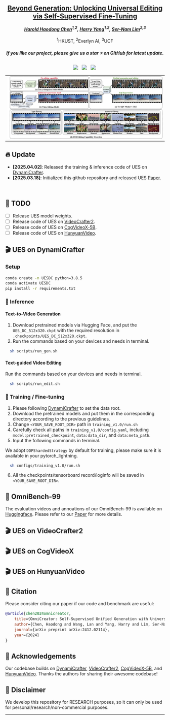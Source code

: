 <!-- <p align="center">
    <img src="assets/a-logo-representing - omnicreator - -a-powerful-ai-t.png" width="150" style="margin-bottom: 0.2;"/>
<p> -->
<h2 align="center"> <a href="https://arxiv.org/abs/2311.10122">Beyond Generation: Unlocking Universal Editing via Self-Supervised Fine-Tuning</a></h2>
<!-- ![](./assets/logo_long.png#gh-light-mode-only){: width="50%"} -->
<!-- ![](./assets/logo_long_dark.png#gh-dark-mode-only=100x20) -->
<div align="center">
<!-- <img src='assets/logo_long.png' style="height:100px"></img> -->




_**[Harold Haodong Chen](https://haroldchen19.github.io/)<sup>1,2</sup>, [Harry Yang](https://leehomyc.github.io/)<sup>1,2</sup>, [Ser-Nam Lim](https://sites.google.com/site/sernam)<sup>2,3</sup>**_
<br><br>
<sup>1</sup>HKUST, <sup>2</sup>Everlyn AI, <sup>3</sup>UCF

<h5 align="center"> If you like our project, please give us a star ⭐ on GitHub for latest update.  </h2>

 <a href='https://arxiv.org/abs/2412.02114'><img src='https://img.shields.io/badge/arXiv-2412.02114-b31b1b.svg'></a> &nbsp;
 <a href='https://haroldchen19.github.io/UES-Page/'><img src='https://img.shields.io/badge/Project-Page-Green'></a> &nbsp;
<a href='https://huggingface.co/datasets/Harold328/OmniBench-99'><img src='https://img.shields.io/badge/%F0%9F%A4%97%20OmniBench99-Dataset-blue'></a>&nbsp;

</div>

<table class="center">
    <tr>
    <td><img src="assets/ues.png"></td>
    </tr>
</table>
 
## 🔥 Update
- __[2025.04.02]__: Released the training & inference code of UES on [DynamiCrafter](https://github.com/Doubiiu/DynamiCrafter).
- __[2025.03.18]__: Initialized this github repository and released UES [Paper](https://arxiv.org/abs/2412.02114).

<br>

## 🧰 TODO

- [ ] Release UES model weights.
- [ ] Release code of UES on [VideoCrafter2](https://github.com/AILab-CVC/VideoCrafter).
- [ ] Release code of UES on [CogVideoX-5B](https://github.com/THUDM/CogVideo).
- [ ] Release code of UES on [HunyuanVideo](https://github.com/Tencent/HunyuanVideo).

<!-- ## 🧰 Models

|Model|Resolution|GPU Mem. & Inference Time (A100, ddim 50steps)|Checkpoint|
|:---------|:---------|:--------|:--------|
|DynamiCrafter1024|576x1024|18.3GB & 75s (`perframe_ae=True`)|[Hugging Face](https://huggingface.co/Doubiiu/DynamiCrafter_1024/blob/main/model.ckpt)|

Currently, our DynamiCrafter can support generating videos of up to 16 frames with a resolution of 576x1024. The inference time can be reduced by using fewer DDIM steps.

GPU memory consumed on RTX 4090 reported by @noguchis in [Twitter](https://x.com/noguchis/status/1754488826016432341?s=20): 18.3GB (576x1024), 12.8GB (320x512), 11.9GB (256x256). -->

## 🎬 UES on DynamiCrafter

### Setup

```bash
conda create -n UESDC python=3.8.5
conda activate UESDC
pip install -r requirements.txt
```


### 🎥 Inference
#### Text-to-Video Generation
1) Download pretrained models via Hugging Face, and put the `UES_DC_512x320.ckpt` with the required resolution in `.checkpoints/UES_DC_512x320.ckpt`.
2) Run the commands based on your devices and needs in terminal.
```bash
  sh scripts/run_gen.sh
```

#### Text-guided Video Editing
Run the commands based on your devices and needs in terminal.
```bash
  sh scripts/run_edit.sh
```

### 🎥 Training / Fine-tuning
1. Please following [DynamiCrafter](https://github.com/Doubiiu/DynamiCrafter) to set the data root.
2. Download the pretrained models and put them in the corresponding directory according to the previous guidelines.
3. Change `<YOUR_SAVE_ROOT_DIR>` path in `training_v1.0/run.sh`
4. Carefully check all paths in `training_v1.0/config.yaml`, including `model:pretrained_checkpoint`, `data:data_dir`, and `data:meta_path`.
5. Input the following commands in terminal.

We adopt `DDPShardedStrategy` by default for training, please make sure it is available in your pytorch_lightning.
```bash
  sh configs/training_v1.0/run.sh 
```
6. All the checkpoints/tensorboard record/loginfo will be saved in `<YOUR_SAVE_ROOT_DIR>`.


## 🎏 OmniBench-99
The evaluation videos and annoations of our OmniBench-99 is available on [Huggingface](https://huggingface.co/datasets/Doubiiu/webvid10m_motion). Please refer to our [Paper](https://arxiv.org/abs/2412.02114) for more details.


## 🎬 UES on VideoCrafter2
## 🎬 UES on CogVideoX
## 🎬 UES on HunyuanVideo



## 📝 Citation
Please consider citing our paper if our code and benchmark are useful:
```bib
@article{chen2024omnicreator,
    title={OmniCreator: Self-Supervised Unified Generation with Universal Editing},
    author={Chen, Haodong and Wang, Lan and Yang, Harry and Lim, Ser-Nam},
    journal={arXiv preprint arXiv:2412.02114},
    year={2024}
}
```

## 🍗 Acknowledgements
Our codebase builds on [DynamiCrafter](https://github.com/Doubiiu/DynamiCrafter), [VideoCrafter2](https://github.com/AILab-CVC/VideoCrafter), [CogVideoX-5B](https://github.com/THUDM/CogVideo), and [HunyuanVideo](https://github.com/Tencent/HunyuanVideo). Thanks the authors for sharing their awesome codebase!

## 📌 Disclaimer
We develop this repository for RESEARCH purposes, so it can only be used for personal/research/non-commercial purposes.
****